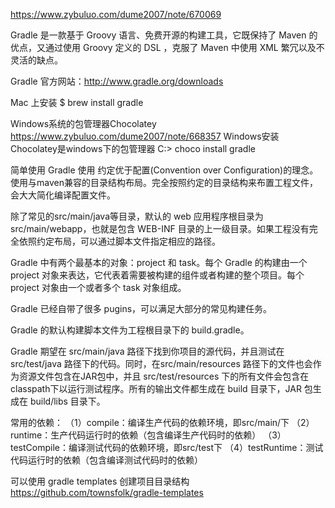 https://www.zybuluo.com/dume2007/note/670069

Gradle 是一款基于 Groovy 语言、免费开源的构建工具，它既保持了 Maven 的优点，又通过使用 Groovy 定义的 DSL ，克服了 Maven 中使用 XML 繁冗以及不灵活的缺点。

Gradle 官方网站：http://www.gradle.org/downloads

Mac 上安装
$ brew install gradle

Windows系统的包管理器Chocolatey
https://www.zybuluo.com/dume2007/note/668357
Windows安装
Chocolatey是windows下的包管理器
C:\> choco install gradle



简单使用
Gradle 使用 约定优于配置(Convention over Configuration)的理念。使用与maven兼容的目录结构布局。完全按照约定的目录结构来布置工程文件，会大大简化编译配置文件。

除了常见的src/main/java等目录，默认的 web 应用程序根目录为 src/main/webapp，也就是包含 WEB-INF 目录的上一级目录。如果工程没有完全依照约定布局，可以通过脚本文件指定相应的路径。

Gradle 中有两个最基本的对象：project 和 task。每个 Gradle 的构建由一个 project 对象来表达，它代表着需要被构建的组件或者构建的整个项目。每个 project 对象由一个或者多个 task 对象组成。

Gradle 已经自带了很多 pugins，可以满足大部分的常见构建任务。

Gradle 的默认构建脚本文件为工程根目录下的 build.gradle。



Gradle 期望在 src/main/java 路径下找到你项目的源代码，并且测试在 src/test/java 路径下的代码。同时，在src/main/resources 路径下的文件也会作为资源文件包含在JAR包中，并且 src/test/resources 下的所有文件会包含在 classpath下以运行测试程序。所有的输出文件都生成在 build 目录下，JAR 包生成在 build/libs 目录下。



常用的依赖：
（1）compile：编译生产代码的依赖环境，即src/main/下 
（2）runtime：生产代码运行时的依赖（包含编译生产代码时的依赖） 
（3）testCompile：编译测试代码的依赖环境，即src/test下 
（4）testRuntime：测试代码运行时的依赖（包含编译测试代码时的依赖）


可以使用 gradle templates 创建项目目录结构
https://github.com/townsfolk/gradle-templates
















